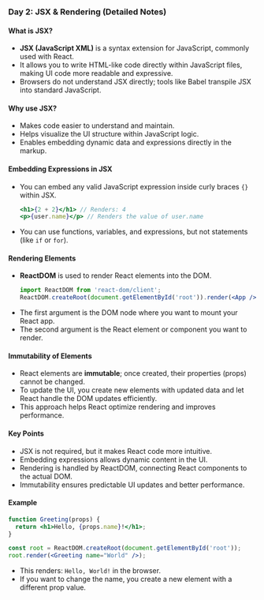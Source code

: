 ### Day 2: JSX & Rendering (Detailed Notes)

#### What is JSX?
- **JSX (JavaScript XML)** is a syntax extension for JavaScript, commonly used with React.
- It allows you to write HTML-like code directly within JavaScript files, making UI code more readable and expressive.
- Browsers do not understand JSX directly; tools like Babel transpile JSX into standard JavaScript.

#### Why use JSX?
- Makes code easier to understand and maintain.
- Helps visualize the UI structure within JavaScript logic.
- Enables embedding dynamic data and expressions directly in the markup.

#### Embedding Expressions in JSX
- You can embed any valid JavaScript expression inside curly braces `{}` within JSX.
    ```jsx
    <h1>{2 + 2}</h1> // Renders: 4
    <p>{user.name}</p> // Renders the value of user.name
    ```
- You can use functions, variables, and expressions, but not statements (like `if` or `for`).

#### Rendering Elements
- **ReactDOM** is used to render React elements into the DOM.
    ```jsx
    import ReactDOM from 'react-dom/client';
    ReactDOM.createRoot(document.getElementById('root')).render(<App />);
    ```
- The first argument is the DOM node where you want to mount your React app.
- The second argument is the React element or component you want to render.

#### Immutability of Elements
- React elements are **immutable**; once created, their properties (props) cannot be changed.
- To update the UI, you create new elements with updated data and let React handle the DOM updates efficiently.
- This approach helps React optimize rendering and improves performance.

#### Key Points
- JSX is not required, but it makes React code more intuitive.
- Embedding expressions allows dynamic content in the UI.
- Rendering is handled by ReactDOM, connecting React components to the actual DOM.
- Immutability ensures predictable UI updates and better performance.

#### Example
```jsx
function Greeting(props) {
  return <h1>Hello, {props.name}!</h1>;
}

const root = ReactDOM.createRoot(document.getElementById('root'));
root.render(<Greeting name="World" />);
```
- This renders: `Hello, World!` in the browser.
- If you want to change the name, you create a new element with a different prop value.